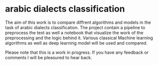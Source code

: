 # arabic dialects classification

The aim of this work is to compare diffrent algorithms and models in the task of arabic dialects classification.
The project contain a pipeline to preprocess the text as well a notebook that visualize the work of the preprocessing and the logic behind it.
Various classical Machine learning algorithms as well as deep learning model will be used and compared.

Please note that this is a work in progress. If you have any feedback or comments I will be pleasured to hear back.
